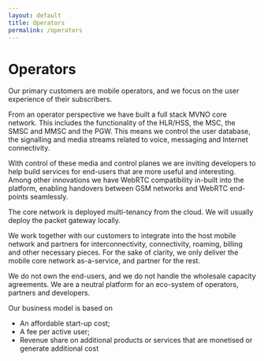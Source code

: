 ```yaml
---
layout: default
title: Operators
permalink: /operators
---
```


# Operators

Our primary customers are mobile operators, and we focus on the user experience of their subscribers.  

From an operator perspective we have built a full stack MVNO core network. This includes the functionality of the HLR/HSS, the MSC, the SMSC and MMSC and the PGW. This means we control the user database, the signalling and media streams related to voice, messaging and Internet connectivity. 

With control of these media and control planes we are inviting developers to help build services for end-users that are more useful and interesting. Among other innovations we have WebRTC compatibility in-built into the platform, enabling handovers between GSM networks and WebRTC end-points seamlessly.

The core network is deployed multi-tenancy from the cloud. We will usually deploy the packet gateway locally. 

We work together with our customers to integrate into the host mobile network and partners for interconnectivity, connectivity, roaming, billing and other necessary pieces. For the sake of clarity, we only deliver the mobile core network as-a-service, and partner for the rest. 

We do not own the end-users, and we do not handle the wholesale capacity agreements. We are a neutral platform for an eco-system of operators, partners and developers. 

Our business model is based on 
- An affordable start-up cost;  
- A fee per active user;
- Revenue share on additional products or services that are monetised or generate additional cost
